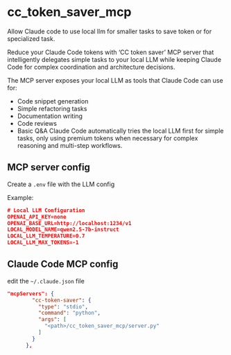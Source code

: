 # cc_token_saver_mcp
Allow Claude code to use local llm for smaller tasks to save token or for specialized task.

Reduce your Claude Code tokens with ‘CC token saver’ MCP server that intelligently delegates simple tasks to your local LLM while keeping Claude Code for complex coordination and architecture decisions.

The MCP server exposes your local LLM as tools that Claude Code can use for:
- Code snippet generation
- Simple refactoring tasks
- Documentation writing
- Code reviews
- Basic Q&A
Claude Code automatically tries the local LLM first for simple tasks, only using premium tokens when necessary for complex reasoning and multi-step workflows.

## MCP server config
Create a `.env` file with the LLM config

Example:
```json
# Local LLM Configuration
OPENAI_API_KEY=none
OPENAI_BASE_URL=http://localhost:1234/v1
LOCAL_MODEL_NAME=qwen2.5-7b-instruct
LOCAL_LLM_TEMPERATURE=0.7
LOCAL_LLM_MAX_TOKENS=-1
```

## Claude Code MCP config
edit the `~/.claude.json` file

```json
"mcpServers": {
        "cc-token-saver": {
          "type": "stdio",
          "command": "python",
          "args": [
            "<path>/cc_token_saver_mcp/server.py"
          ]
        }
      },
```
